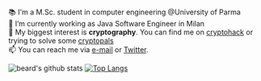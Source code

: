 
📚 I'm a M.Sc. student in computer engineering @University of Parma<br>
🔭 I’m currently working as Java Software Engineer in Milan<br>
🌱 My biggest interest is **cryptography**. You can find me on [cryptohack](https://cryptohack.org/user/Beard33/) or trying to solve some [cryptopals](https://cryptopals.com/)<br>
📫 You can reach me via [e-mail](mailto:andreaguzzon26@gmail.com) or [Twitter](https://www.twitter.com/beard_333).

![beard's github stats](https://github-readme-stats.vercel.app/api?username=beard33&custom_title=Stats&show_icons=true&theme=default&include_all_commits=true&count_private=true&hide_border=true)
[![Top Langs](https://github-readme-stats.vercel.app/api/top-langs/?username=beard33&layout=compact&hide_border=true)](https://github.com/anuraghazra/github-readme-stats)
